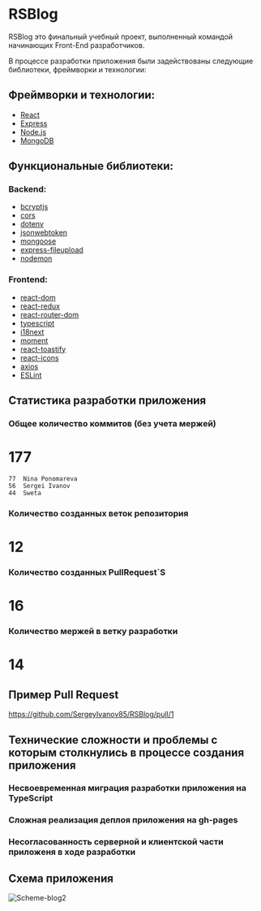 
# RSBlog

RSBlog это финальный учебный проект, выполненный командой начинающих Front-End разработчиков.

В процессе разработки приложения были задействованы следующие библиотеки, фреймворки и технологии:


## Фреймворки и технологии:

 - [React](https://ru.reactjs.org/)
 - [Express](https://expressjs.com/)
 - [Node.js](https://nodejs.org/en/)
 - [MongoDB](https://www.mongodb.com/)

## Функциональные библиотеки:

### Backend:

 - [bcryptjs](https://www.npmjs.com/package/bcryptjs)
 - [cors](https://www.npmjs.com/package/cors)
 - [dotenv](https://www.npmjs.com/package/dotenv)
 - [jsonwebtoken](https://www.npmjs.com/package/jsonwebtoken)
 - [mongoose](https://mongoosejs.com/)
 - [express-fileupload](https://www.npmjs.com/package/express-fileupload)
 - [nodemon](https://www.npmjs.com/package/nodemon)

 ### Frontend:

 - [react-dom](https://ru.reactjs.org/docs/react-dom.html)
 - [react-redux](https://react-redux.js.org/)
 - [react-router-dom](https://v5.reactrouter.com/web/guides/quick-start)
 - [typescript](https://www.typescriptlang.org/)
 - [i18next](https://www.i18next.com/)
 - [moment](https://momentjs.com/)
 - [react-toastify](https://www.npmjs.com/package/react-toastify)
 - [react-icons](https://react-icons.github.io/react-icons/)
 - [axios](https://axios-http.com/ru/docs/intro)
 - [ESLint](https://eslint.org/)

## Статистика разработки приложения
### Общее количество коммитов (без учета мержей)
# 177
    77  Nina Ponomareva
    56  Sergei Ivanov
    44  Sweta
### Количество созданных веток репозитория
# 12
### Количество созданных PullRequest`S
# 16
### Количество мержей в ветку разработки
# 14

## Пример Pull Request

https://github.com/SergeyIvanov85/RSBlog/pull/1

## Технические сложности и проблемы с которым столкнулись в процессе создания приложения
### Несвоевременная миграция разработки приложения на TypeScript
### Сложная реализация деплоя приложения на gh-pages
### Несогласованность серверной и клиентской части приложеня в ходе разработки

## Схема приложения
![Scheme-blog2](https://user-images.githubusercontent.com/91127690/189524104-0df83c92-0c3f-44af-9db5-d6d99d4cd917.jpg)
